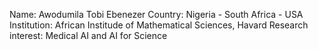 Name: Awodumila Tobi Ebenezer
Country: Nigeria - South Africa - USA
Institution: African Institude of Mathematical Sciences, Havard
Research interest: Medical AI and AI for Science